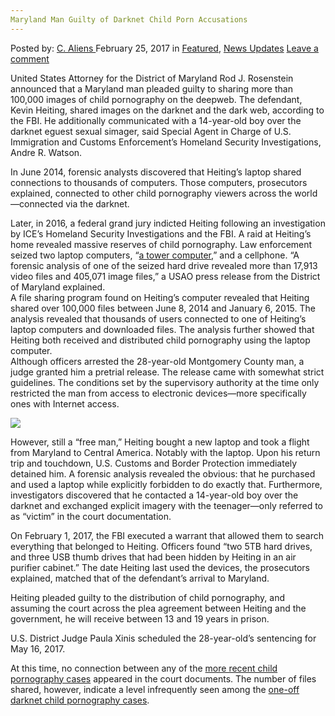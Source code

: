 ```yaml
---
Maryland Man Guilty of Darknet Child Porn Accusations
---
```

<article class="post-listing post-18332 post type-post status-publish format-standard has-post-thumbnail hentry category-deepdot-news category-news-updates tag-accusations tag-child tag-darknet tag-guilty tag-man tag-maryland tag-porn">
    <div class="post-inner">
    <p class="post-meta">
    <span>Posted by: <a href="https://www.deepdotweb.com/author/caliens/" title="">C. Aliens </a></span>
    <span>February 25, 2017</span>
    <span>in <a href="https://www.deepdotweb.com/category/deepdot-news/" rel="category tag">Featured</a>, <a href="https://www.deepdotweb.com/category/news-updates/" rel="category tag">News Updates</a></span>
    <span><a href="https://www.deepdotweb.com/2017/02/25/maryland-man-guilty-darknet-child-porn-accusations/#respond">Leave a comment</a></span>
    </p>
    <div class="clear"></div>
    <div class="entry">
    <p>United States Attorney for the District of Maryland Rod J. Rosenstein announced that a Maryland man pleaded guilty to sharing more than 100,000 images of child pornography on the deepweb. The defendant, Kevin Heiting, shared images on the darknet and the dark web, according to the FBI. He additionally communicated with a 14-year-old boy over the darknet eguest sexual simager, said Special Agent in Charge of U.S. Immigration and Customs Enforcement’s Homeland Security Investigations, Andre R. Watson.</p>
    <p>In June 2014, forensic analysts discovered that Heiting’s laptop shared connections to thousands of computers. Those computers, prosecutors explained, connected to other child pornography viewers across the world—connected via the darknet.</p>
    <p>Later, in 2016, a federal grand jury indicted Heiting following an investigation by ICE’s Homeland Security Investigations and the FBI. A raid at Heiting’s home revealed massive reserves of child pornography. Law enforcement seized two laptop computers, “<a href="https://www.justice.gov/usao-md/pr/montgomery-county-man-pleads-guilty-distribution-child-pornography">a tower computer</a>,” and a cellphone. “A forensic analysis of one of the seized hard drive revealed more than 17,913 video files and 405,071 image files,” a USAO press release from the District of Maryland explained.<br />
    A file sharing program found on Heiting’s computer revealed that Heiting shared over 100,000 files between June 8, 2014 and January 6, 2015. The analysis revealed that thousands of users connected to one of Heiting’s laptop computers and downloaded files. The analysis further showed that Heiting both received and distributed child pornography using the laptop computer.<br />
    Although officers arrested the 28-year-old Montgomery County man, a judge granted him a pretrial release. The release came with somewhat strict guidelines. The conditions set by the supervisory authority at the time only restricted the man from access to electronic devices—more specifically ones with Internet access.</p>
    <p><img class="wp-image-18340 aligncenter" src="https://www.deepdotweb.com/wp-content/uploads/2017/02/word-image-34.jpeg" srcset="https://www.deepdotweb.com/wp-content/uploads/2017/02/word-image-34.jpeg 800w, https://www.deepdotweb.com/wp-content/uploads/2017/02/word-image-34-300x188.jpeg 300w" sizes="(max-width: 800px) 100vw, 800px" /></p>
    <p>However, still a “free man,” Heiting bought a new laptop and took a flight from Maryland to Central America. Notably with the laptop. Upon his return trip and touchdown, U.S. Customs and Border Protection immediately detained him. A forensic analysis revealed the obvious: that he purchased and used a laptop while explicitly forbidden to do exactly that. Furthermore, investigators discovered that he contacted a 14-year-old boy over the darknet and exchanged explicit imagery with the teenager—only referred to as “victim” in the court documentation.</p>
    <p>On February 1, 2017, the FBI executed a warrant that allowed them to search everything that belonged to Heiting. Officers found “two 5TB hard drives, and three USB thumb drives that had been hidden by Heiting in an air purifier cabinet.” The date Heiting last used the devices, the prosecutors explained, matched that of the defendant&#8217;s arrival to Maryland.</p>
    <p>Heiting pleaded guilty to the distribution of child pornography, and assuming the court across the plea agreement between Heiting and the government, he will receive between 13 and 19 years in prison.</p>
    <p>U.S. District Judge Paula Xinis scheduled the 28-year-old’s sentencing for May 16, 2017.</p>
    <p>At this time, no connection between any of the <a href="https://www.deepdotweb.com/tag/child/">more recent child pornography cases</a> appeared in the court documents. The number of files shared, however, indicate a level infrequently seen among the <a href="https://www.deepdotweb.com/2016/12/25/police-found-child-porn-on-the-laptop-of-a-counterfeit-euro-buyer/">one-off darknet child pornography cases</a>.</p>
    </div>
    <span style="display:none"><a href="https://www.deepdotweb.com/tag/accusations/" rel="tag">accusations</a> <a href="https://www.deepdotweb.com/tag/child/" rel="tag">child</a> <a href="https://www.deepdotweb.com/tag/darknet/" rel="tag">darknet</a> <a href="https://www.deepdotweb.com/tag/guilty/" rel="tag">guilty</a> <a href="https://www.deepdotweb.com/tag/man/" rel="tag">man</a> <a href="https://www.deepdotweb.com/tag/maryland/" rel="tag">maryland</a> <a href="https://www.deepdotweb.com/tag/porn/" rel="tag">porn</a></span> <span style="display:none" class="updated">2017-02-25</span>
    <div style="display:none" class="vcard author" itemprop="author" itemscope itemtype="http://schema.org/Person"><strong class="fn" itemprop="name"><a href="https://www.deepdotweb.com/author/caliens/" title="Posts by C. Aliens" rel="author">C. Aliens</a></strong></div>
    </div>
</article>

